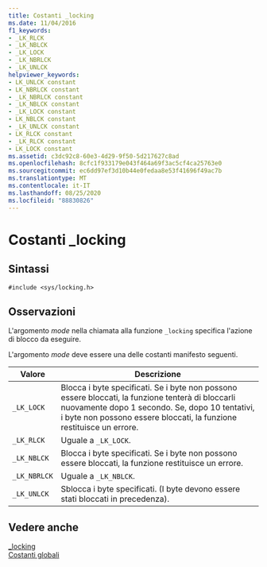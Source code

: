 ```yaml
---
title: Costanti _locking
ms.date: 11/04/2016
f1_keywords:
- _LK_RLCK
- _LK_NBLCK
- _LK_LOCK
- _LK_NBRLCK
- _LK_UNLCK
helpviewer_keywords:
- LK_UNLCK constant
- LK_NBRLCK constant
- _LK_NBRLCK constant
- _LK_NBLCK constant
- _LK_LOCK constant
- LK_NBLCK constant
- _LK_UNLCK constant
- LK_RLCK constant
- _LK_RLCK constant
- LK_LOCK constant
ms.assetid: c3dc92c8-60e3-4d29-9f50-5d217627c8ad
ms.openlocfilehash: 8cfc1f933179e043f464a69f3ac5cf4ca25763e0
ms.sourcegitcommit: ec6dd97ef3d10b44e0fedaa8e53f41696f49ac7b
ms.translationtype: MT
ms.contentlocale: it-IT
ms.lasthandoff: 08/25/2020
ms.locfileid: "88830826"
---
```

# <a name="_locking-constants"></a>Costanti _locking

## <a name="syntax"></a>Sintassi

```
#include <sys/locking.h>
```

## <a name="remarks"></a>Osservazioni

L'argomento *mode* nella chiamata alla funzione `_locking` specifica l'azione di blocco da eseguire.

L'argomento *mode* deve essere una delle costanti manifesto seguenti.

|Valore|Descrizione|
|-|-|
| `_LK_LOCK`  | Blocca i byte specificati. Se i byte non possono essere bloccati, la funzione tenterà di bloccarli nuovamente dopo 1 secondo. Se, dopo 10 tentativi, i byte non possono essere bloccati, la funzione restituisce un errore.  |
| `_LK_RLCK`  | Uguale a `_LK_LOCK`.  |
|`_LK_NBLCK`  | Blocca i byte specificati. Se i byte non possono essere bloccati, la funzione restituisce un errore.  |
| `_LK_NBRLCK`  | Uguale a `_LK_NBLCK`.  |
| `_LK_UNLCK`  | Sblocca i byte specificati. (I byte devono essere stati bloccati in precedenza).  |

## <a name="see-also"></a>Vedere anche

[_locking](../c-runtime-library/reference/locking.md)<br/>
[Costanti globali](../c-runtime-library/global-constants.md)
